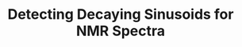 ---
layout: page
title: Detecting Decaying Sinusoids for NMR Spectra
description: Arsim Dzambazoski, Spring 2023
importance: 2
category: master project
---